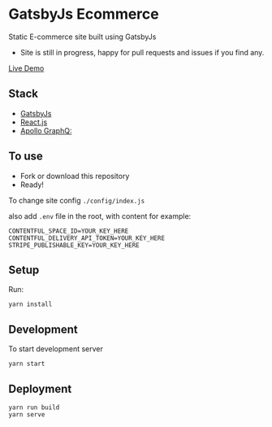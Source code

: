 # GatsbyJs Ecommerce

Static E-commerce site built using GatsbyJs

- Site is still in progress, happy for pull requests and issues if you find any.

[Live Demo](https://www.sejalsuits.co.uk)

## Stack

- [GatsbyJs](https://www.gatsbyjs.org/)
- [React.js](https://reactjs.org/)
- [Apollo GraphQ:](https://www.apollographql.com/)

## To use

- Fork or download this repository
- Ready!

To change site config `./config/index.js`

also add `.env` file in the root, with content for example:

```
CONTENTFUL_SPACE_ID=YOUR_KEY_HERE
CONTENTFUL_DELIVERY_API_TOKEN=YOUR_KEY_HERE
STRIPE_PUBLISHABLE_KEY=YOUR_KEY_HERE
```

## Setup

Run:

```
yarn install
```

## Development

To start development server

```
yarn start
```

## Deployment

```
yarn run build
yarn serve
```
